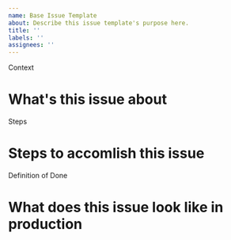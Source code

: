 ```yaml
---
name: Base Issue Template
about: Describe this issue template's purpose here.
title: ''
labels: ''
assignees: ''
---
```


Context

# What's this issue about

Steps

# Steps to accomlish this issue

Definition of Done

# What does this issue look like in production
